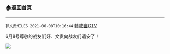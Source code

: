 ﻿###  [:house:返回首頁](https://github.com/ourhimalayas/txt)
---

`郭文贵MILES 2021-06-08T10:16:44` [轉載自GTV](https://gtv.org/web/#/UserInfo/5e596957357cc612d35a8044)

6月8号尊敬的战友们好．文贵向战友们请安了！

![](https://filegroup.gtv.org/cdn-cgi/image/width=600/https://filegroup.gtv.org/group8/web/20210608/10/16/0/502ffa21ceb2f6878f3678dad29d3133.jpg)

